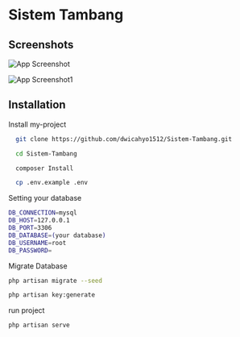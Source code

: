 # Sistem Tambang
## Screenshots

![App Screenshot](https://github.com/dwicahyo1512/Sistem-Tambang/tree/main/dokumen/Cover.png)

![App Screenshot1](https://github.com/dwicahyo1512/Sistem-Tambang/tree/main/dokumen/Cover-1.png)


## Installation

Install my-project

```bash
  git clone https://github.com/dwicahyo1512/Sistem-Tambang.git

  cd Sistem-Tambang

  composer Install

  cp .env.example .env
```

Setting your database
    
 ```bash
DB_CONNECTION=mysql
DB_HOST=127.0.0.1
DB_PORT=3306
DB_DATABASE=(your database)
DB_USERNAME=root
DB_PASSWORD=
```

Migrate Database

```bash
php artisan migrate --seed
```

```bash
php artisan key:generate
```

run project
```bash
php artisan serve
```

